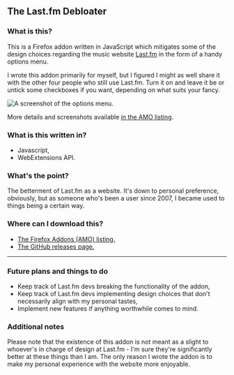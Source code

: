 ## The Last.fm Debloater
### What is this?
This is a Firefox addon written in JavaScript which mitigates some of the design choices regarding the music website [Last.fm](https://www.last.fm/) in the form of a handy options menu.

I wrote this addon primarily for myself, but I figured I might as well share it with the other four people who still use Last.fm. Turn it on and leave it be or untick some checkboxes if you want, depending on what suits your fancy.

![A screenshot of the options menu.](https://addons.cdn.mozilla.net/user-media/previews/thumbs/221/221925.png?modified=1562435915)

More details and screenshots available [in the AMO listing](https://addons.mozilla.org/en-US/firefox/addon/the-last-fm-debloater/).

### What is this written in?
- Javascript,
- WebExtensions API.

### What's the point?
The betterment of Last.fm as a website. It's down to personal preference, obviously, but as someone who's been a user since 2007, I became used to things being a certain way.

### Where can I download this?
- [The Firefox Addons (AMO) listing.](https://addons.mozilla.org/en-US/firefox/addon/the-last-fm-debloater/)
- [The GitHub releases page.](https://github.com/rowrawer/lastfm-debloater/releases)

---

### Future plans and things to do
- Keep track of Last.fm devs breaking the functionality of the addon,
- Keep track of Last.fm devs implementing design choices that don't necessarily align with my personal tastes,
- Implement new features if anything worthwhile comes to mind.

### Additional notes
Please note that the existence of this addon is not meant as a slight to whoever's in charge of design at Last.fm - I'm sure they're significantly better at these things than I am. The only reason I wrote the addon is to make my personal experience with the website more enjoyable.
